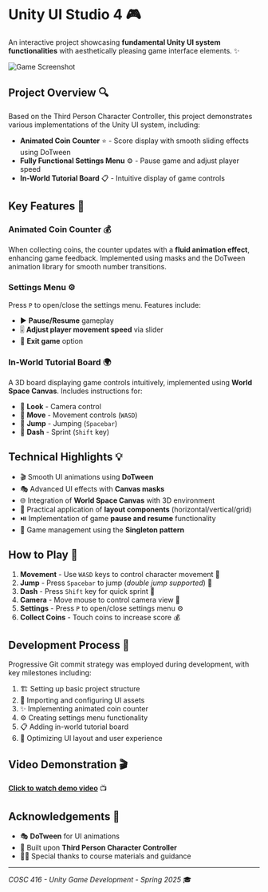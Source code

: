 # Unity UI Studio 4 🎮

An interactive project showcasing **fundamental Unity UI system functionalities** with aesthetically pleasing game interface elements. ✨

![Game Screenshot](screenshots/gameplay.png)

## Project Overview 🔍

Based on the Third Person Character Controller, this project demonstrates various implementations of the Unity UI system, including:

- **Animated Coin Counter** ⭐ - Score display with smooth sliding effects using DoTween
- **Fully Functional Settings Menu** ⚙️ - Pause game and adjust player speed
- **In-World Tutorial Board** 📋 - Intuitive display of game controls

## Key Features 🚀

### Animated Coin Counter 💰
When collecting coins, the counter updates with a **fluid animation effect**, enhancing game feedback. Implemented using masks and the DoTween animation library for smooth number transitions.

### Settings Menu ⚙️
Press `P` to open/close the settings menu. Features include:
- ▶️ **Pause/Resume** gameplay
- 🎚️ **Adjust player movement speed** via slider
- 🚪 **Exit game** option

### In-World Tutorial Board 🌍
A 3D board displaying game controls intuitively, implemented using **World Space Canvas**. Includes instructions for:
- 👀 **Look** - Camera control
- 🏃 **Move** - Movement controls (`WASD`)
- 🦘 **Jump** - Jumping (`Spacebar`)
- 💨 **Dash** - Sprint (`Shift` key)

## Technical Highlights 💡

- 🎬 Smooth UI animations using **DoTween**
- 🎭 Advanced UI effects with **Canvas masks**
- 🌐 Integration of **World Space Canvas** with 3D environment
- 📐 Practical application of **layout components** (horizontal/vertical/grid)
- ⏯️ Implementation of game **pause and resume** functionality
- 🧩 Game management using the **Singleton pattern**

## How to Play 🎲

1. **Movement** - Use `WASD` keys to control character movement 🏃
2. **Jump** - Press `Spacebar` to jump (*double jump supported*) 🦘
3. **Dash** - Press `Shift` key for quick sprint 💨
4. **Camera** - Move mouse to control camera view 🔄
5. **Settings** - Press `P` to open/close settings menu ⚙️
6. **Collect Coins** - Touch coins to increase score 💰

## Development Process 📝

Progressive Git commit strategy was employed during development, with key milestones including:
1. 🏗️ Setting up basic project structure
2. 🎨 Importing and configuring UI assets
3. ✨ Implementing animated coin counter
4. ⚙️ Creating settings menu functionality
5. 📋 Adding in-world tutorial board
6. 🔧 Optimizing UI layout and user experience

## Video Demonstration 🎬

[**Click to watch demo video**](https://youtu.be/demo-link) 📺

## Acknowledgements 🙏

- 🎭 **DoTween** for UI animations
- 🏃 Built upon **Third Person Character Controller**
- 👨‍🏫 Special thanks to course materials and guidance

---

*COSC 416 - Unity Game Development - Spring 2025* 🎓

